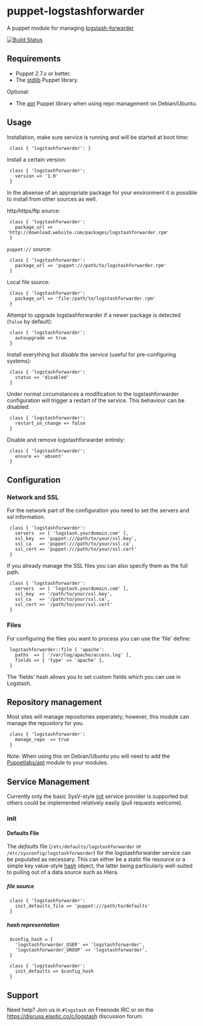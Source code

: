 # puppet-logstashforwarder

A puppet module for managing [logstash-forwarder](https://github.com/elasticsearch/logstash-forwarder)

[![Build Status](https://travis-ci.org/elasticsearch/puppet-logstashforwarder.png?branch=master)](https://travis-ci.org/elasticsearch/puppet-logstashforwarder)

## Requirements

* Puppet 2.7.x or better.
* The [stdlib](https://forge.puppetlabs.com/puppetlabs/stdlib) Puppet library.

Optional:
* The [apt](http://forge.puppetlabs.com/puppetlabs/apt) Puppet library when using repo management on Debian/Ubuntu.

## Usage

Installation, make sure service is running and will be started at boot time:

     class { 'logstashforwarder': }

Install a certain version:

     class { 'logstashforwarder':
       version => '1.0'
     }

In the absense of an appropriate package for your environment it is possible to install from other sources as well.

http/https/ftp source:

     class { 'logstashforwarder':
       package_url => 'http://download.website.com/packages/logstashforwarder.rpm'
     }

`puppet://` source:

     class { 'logstashforwarder':
       package_url => 'puppet:///path/to/logstashforwarder.rpm'
     }

Local file source:

     class { 'logstashforwarder':
       package_url => 'file:/path/to/logstashforwarder.rpm'
     }

Attempt to upgrade logstashforwarder if a newer package is detected (`false` by default):

     class { 'logstashforwarder':
       autoupgrade => true
     }

Install everything but *disable* the service (useful for pre-configuring systems):

     class { 'logstashforwarder':
       status => 'disabled'
     }

Under normal circumstances a modification to the logstashforwarder configuration will trigger a restart of the service. This behaviour can be disabled:

     class { 'logstashforwarder':
       restart_on_change => false
     }
     
Disable and remove logstashforwarder entirely:

     class { 'logstashforwarder':
       ensure => 'absent'
     }     

## Configuration

### Network and SSL

For the network part of the configuration you need to set the servers and ssl information.

     class { 'logstashforwarder':
       servers  => [ 'logstash.yourdomain.com' ],
       ssl_key  => 'puppet:///path/to/your/ssl.key',
       ssl_ca   => 'puppet:///path/to/your/ssl.ca',
       ssl_cert => 'puppet:///path/to/your/ssl.cert'
     }

If you already manage the SSL files you can also specify them as the full path.

     class { 'logstashforwarder':
       servers  => [ 'logstash.yourdomain.com' ],
       ssl_key  => '/path/to/your/ssl.key',
       ssl_ca   => '/path/to/your/ssl.ca',
       ssl_cert => '/path/to/your/ssl.cert'
     }

### Files

For configuring the files you want to process you can use the 'file' define:

     logstashforwarder::file { 'apache':
       paths  => [ '/var/log/apache/access.log' ],
       fields => { 'type' => 'apache' },
     }

The 'fields' hash allows you to set custom fields which you can use in Logstash.

## Repository management

Most sites will manage repositories seperately; however, this module can manage the repository for you.

     class { 'logstashforwarder':
       manage_repo  => true
     }

Note: When using this on Debian/Ubuntu you will need to add the [Puppetlabs/apt](http://forge.puppetlabs.com/puppetlabs/apt) module to your modules.

## Service Management

Currently only the basic SysV-style [init](https://en.wikipedia.org/wiki/Init) service provider is supported but others could be implemented relatively easily (pull requests welcome).

### init

#### Defaults File

The *defaults* file (`/etc/defaults/logstashforwarder` or `/etc/sysconfig/logstashforwarder`) for the logstashforwarder service can be populated as necessary. This can either be a static file resource or a simple key value-style  [hash](http://docs.puppetlabs.com/puppet/latest/reference/lang_datatypes.html#hashes) object, the latter being particularly well-suited to pulling out of a data source such as Hiera.

##### file source

     class { 'logstashforwarder':
       init_defaults_file => 'puppet:///path/to/defaults'
     }

##### hash representation

     $config_hash = {
       'logstashforwarder_USER' => 'logstashforwarder',
       'logstashforwarder_GROUP' => 'logstashforwarder',
     }

     class { 'logstashforwarder':
       init_defaults => $config_hash
     }


## Support

Need help? Join us in `#logstash` on Freenode IRC or on the https://discuss.elastic.co/c/logstash discussion forum.
